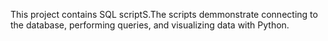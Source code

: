 This project contains SQL scriptS.The scripts demmonstrate connecting to the database, performing queries, and visualizing data with Python.
